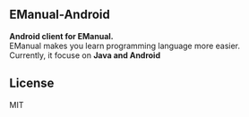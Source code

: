 EManual-Android
---

**Android client for EManual.**  
EManual makes you learn programming language more  easier.  
Currently, it focuse on **Java and Android**

License
---
MIT
